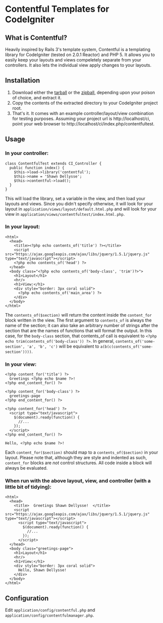 Contentful Templates for CodeIgniter
====================================
What is Contentful?
-------------------

Heavily inspired by Rails 3's template system, Contentful is a templating
library for CodeIgniter (tested on 2.0.1 Reactor) and PHP 5. It allows you
to easily keep your layouts and views compeletely separate from your
controllers. It also lets the individual view apply changes to your layouts.

Installation
------------

1. Download either the [tarball][1] or the [zipball][2],
   depending upon your poison of choice, and extract it.
2. Copy the contents of the extracted directory to your CodeIgniter project
   root.
3. That's it. It comes with an example controller/layout/view combination for
   testing purposes. Assuming your project url is http://localhost/ci,
   point your web browser to http://localhost/ci/index.php/contentfultest.

Usage
-----

### In your controller:

    class ContentfulTest extends CI_Controller {
      public function index() {
        $this->load->library('contentful');
        $this->name = 'Shawn Dellysse';
        $this->contentful->load();
      }
    }

  This will load the library, set a variable in the view, and then load your
  layouts and views. Since you didn't specify otherwise, it will look for your
  layout in `application/views/layout/default.html.php` and will look for your
  view in `application/views/contentfultest/index.html.php`.

### In your layout:

    <html>
      <head>
        <title><?php echo contents_of('title') ?></title>
        <script src="https://ajax.googleapis.com/ajax/libs/jquery/1.5.1/jquery.js" type="text/javascript"></script>
        <?php echo contents_of('head') ?>
      </head>
      <body class="<?php echo contents_of('body-class', 'trim')?>">
        <h1>Layout</h1>
        <hr/>
        <h1>View:</h1>
        <div style="border: 3px coral solid">
          <?php echo contents_of('main_area') ?>
        </div>
      </body>
    </html>

  The `contents_of($section)` will return the content inside the `content_for` block
  written in the view. The first argument to `contents_of` is always the name of the
  section; it can also take an arbitrary number of strings after the section
  that are the names of functions that will format the output. In this case,
  for the `body-class` section, that contents_of call is equivalent to
  `<?php echo trim(contents_of('body-class')) ?>`. In general,
  `contents_of('some-section', 'a', 'b', 'c')` will be equivalent to
  `a(b(c(contents_of('some-section'))))`.

### In your view:

    <?php content_for('title') ?>
      Greetings <?php echo $name ?>!
    <?php end_content_for() ?>

    <?php content_for('body-class') ?>
      greetings-page
    <?php end_content_for() ?>

    <?php content_for('head') ?>
      <script type="text/javascript">
        $(document).ready(function() {
          //...
        });
      </script>
    <?php end_content_for() ?>

    Hello, <?php echo $name ?>!

  Each `content_for($section)` should map to a `contents_of($section)` in your
  layout. Please note that, although they are style and indented as such,
  `content_for` blocks are *not* control structures. All code inside a
  block will always be evaluated.

### When run with the above layout, view, and controller (with a little bit of tidying):
    <html>
      <head>
        <title>  Greetings Shawn Dellysse!  </title>
        <script src="https://ajax.googleapis.com/ajax/libs/jquery/1.5.1/jquery.js" type="text/javascript"></script>
          <script type="text/javascript">
            $(document).ready(function() {
              //...
            });
          </script>
      </head>
      <body class="greetings-page">
        <h1>Layout</h1>
        <hr/>
        <h1>View:</h1>
        <div style="border: 3px coral solid">
          Hello, Shawn Dellysse!
        </div>
      </body>
    </html>

Configuration
-------------

Edit `application/config/contentful.php` and
`application/config/contentfulmanager.php`.


[1]: https://github.com/sdellysse/codeigniter-contentful/tarball/master
[2]: https://github.com/sdellysse/codeigniter-contentful/zipball/master
